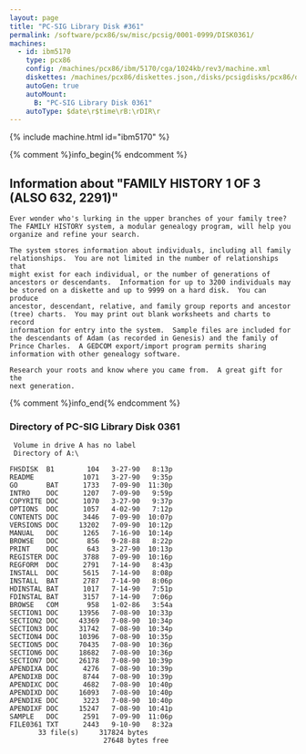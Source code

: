 ```yaml
---
layout: page
title: "PC-SIG Library Disk #361"
permalink: /software/pcx86/sw/misc/pcsig/0001-0999/DISK0361/
machines:
  - id: ibm5170
    type: pcx86
    config: /machines/pcx86/ibm/5170/cga/1024kb/rev3/machine.xml
    diskettes: /machines/pcx86/diskettes.json,/disks/pcsigdisks/pcx86/diskettes.json
    autoGen: true
    autoMount:
      B: "PC-SIG Library Disk 0361"
    autoType: $date\r$time\rB:\rDIR\r
---
```


{% include machine.html id="ibm5170" %}

{% comment %}info_begin{% endcomment %}

## Information about "FAMILY HISTORY 1 OF 3 (ALSO 632, 2291)"

    Ever wonder who's lurking in the upper branches of your family tree?
    The FAMILY HISTORY system, a modular genealogy program, will help you
    organize and refine your search.
    
    The system stores information about individuals, including all family
    relationships.  You are not limited in the number of relationships that
    might exist for each individual, or the number of generations of
    ancestors or descendants.  Information for up to 3200 individuals may
    be stored on a diskette and up to 9999 on a hard disk.  You can produce
    ancestor, descendant, relative, and family group reports and ancestor
    (tree) charts.  You may print out blank worksheets and charts to record
    information for entry into the system.  Sample files are included for
    the descendants of Adam (as recorded in Genesis) and the family of
    Prince Charles.  A GEDCOM export/import program permits sharing
    information with other genealogy software.
    
    Research your roots and know where you came from.  A great gift for the
    next generation.
{% comment %}info_end{% endcomment %}


### Directory of PC-SIG Library Disk 0361

     Volume in drive A has no label
     Directory of A:\

    FHSDISK  B1        104   3-27-90   8:13p
    README            1071   3-27-90   9:35p
    GO       BAT      1733   7-09-90  11:30p
    INTRO    DOC      1207   7-09-90   9:59p
    COPYRITE DOC      1070   3-27-90   9:37p
    OPTIONS  DOC      1057   4-02-90   7:12p
    CONTENTS DOC      3446   7-09-90  10:07p
    VERSIONS DOC     13202   7-09-90  10:12p
    MANUAL   DOC      1265   7-16-90  10:14p
    BROWSE   DOC       856   9-28-88   8:22p
    PRINT    DOC       643   3-27-90  10:13p
    REGISTER DOC      3788   7-09-90  10:16p
    REGFORM  DOC      2791   7-14-90   8:43p
    INSTALL  DOC      5615   7-14-90   8:08p
    INSTALL  BAT      2787   7-14-90   8:06p
    HDINSTAL BAT      1017   7-14-90   7:51p
    FDINSTAL BAT      3157   7-14-90   7:06p
    BROWSE   COM       958   1-02-86   3:54a
    SECTION1 DOC     13956   7-08-90  10:33p
    SECTION2 DOC     43369   7-08-90  10:34p
    SECTION3 DOC     31742   7-08-90  10:34p
    SECTION4 DOC     10396   7-08-90  10:35p
    SECTION5 DOC     70435   7-08-90  10:36p
    SECTION6 DOC     18682   7-08-90  10:36p
    SECTION7 DOC     26178   7-08-90  10:39p
    APENDIXA DOC      4276   7-08-90  10:39p
    APENDIXB DOC      8744   7-08-90  10:39p
    APENDIXC DOC      4682   7-08-90  10:40p
    APENDIXD DOC     16093   7-08-90  10:40p
    APENDIXE DOC      3223   7-08-90  10:40p
    APENDIXF DOC     15247   7-08-90  10:41p
    SAMPLE   DOC      2591   7-09-90  11:06p
    FILE0361 TXT      2443   9-10-90   8:32a
           33 file(s)     317824 bytes
                           27648 bytes free
